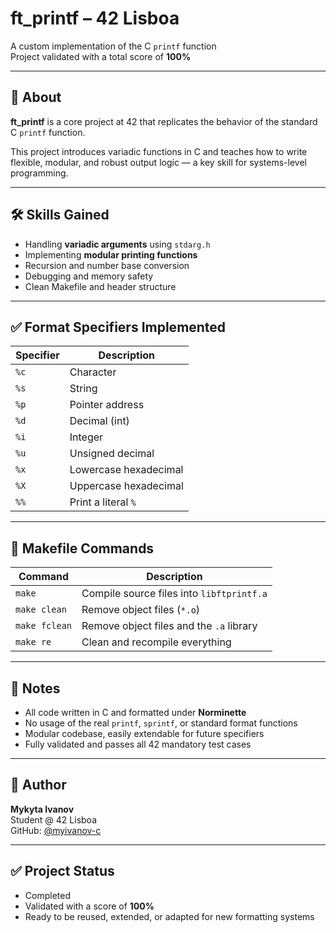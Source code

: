 # ft_printf – 42 Lisboa

 A custom implementation of the C `printf` function  
 Project validated with a total score of **100%**

---

## 📖 About

**ft_printf** is a core project at 42 that replicates the behavior of the standard C `printf` function.  

This project introduces variadic functions in C and teaches how to write flexible, modular, and robust output logic — a key skill for systems-level programming.

---

## 🛠️ Skills Gained

- Handling **variadic arguments** using `stdarg.h`
- Implementing **modular printing functions**
- Recursion and number base conversion
- Debugging and memory safety
- Clean Makefile and header structure

---

## ✅ Format Specifiers Implemented

| Specifier | Description                       |
|-----------|-----------------------------------|
| `%c`      | Character                         |
| `%s`      | String                            |
| `%p`      | Pointer address                   |
| `%d`      | Decimal (int)                     |
| `%i`      | Integer                           |
| `%u`      | Unsigned decimal                  |
| `%x`      | Lowercase hexadecimal             |
| `%X`      | Uppercase hexadecimal             |
| `%%`      | Print a literal `%`               |

---

## 🧹 Makefile Commands

| Command       | Description                                |
|---------------|--------------------------------------------|
| `make`        | Compile source files into `libftprintf.a`  |
| `make clean`  | Remove object files (`*.o`)                |
| `make fclean` | Remove object files and the `.a` library   |
| `make re`     | Clean and recompile everything             |

---

## 📌 Notes

- All code written in C and formatted under **Norminette**
- No usage of the real `printf`, `sprintf`, or standard format functions
- Modular codebase, easily extendable for future specifiers
- Fully validated and passes all 42 mandatory test cases

---

## 👤 Author

**Mykyta Ivanov**  
Student @ 42 Lisboa  
GitHub: [@myivanov-c](https://github.com/myivanov-c)

---

## ✅ Project Status

- Completed  
- Validated with a score of **100%**
- Ready to be reused, extended, or adapted for new formatting systems
